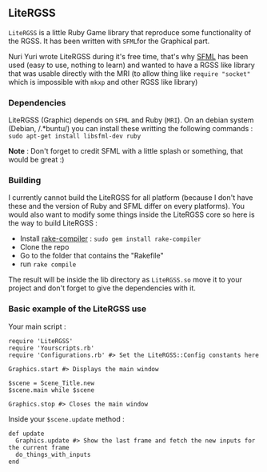 ## LiteRGSS

`LiteRGSS` is a little Ruby Game library that reproduce some functionality of the RGSS. It has been written with `SFML`for the Graphical part.

Nuri Yuri wrote LiteRGSS during it's free time, that's why [SFML](https://www.sfml-dev.org/index-fr.php"SFML") has been used (easy to use, nothing to learn) and wanted to have a RGSS like library that was usable directly with the MRI (to allow thing like `require "socket"` which is impossible with `mkxp` and other RGSS like library)

### Dependencies

LiteRGSS (Graphic) depends on `SFML` and Ruby (`MRI`). On an debian system (Debian, /.*buntu/) you can install these writting the following commands :
```sudo apt-get install libsfml-dev ruby```

**Note** : Don't forget to credit SFML with a little splash or something, that would be great :)

### Building

I currently cannot build the LiteRGSS for all platform (because I don't have these and the version of Ruby and SFML differ on every platforms). You would also want to modify some things inside the LiteRGSS core so here is the way to build LiteRGSS :

- Install [rake-compiler](https://github.com/rake-compiler/rake-compiler"rake-compiler") : `sudo gem install rake-compiler`
- Clone the repo
- Go to the folder that contains the "Rakefile"
- run `rake compile`

The result will be inside the lib directory as `LiteRGSS.so` move it to your project and don't forget to give the dependencies with it.

### Basic example of the LiteRGSS use

Your main script :

    require 'LiteRGSS'
    require 'Yourscripts.rb'
    require 'Configurations.rb' #> Set the LiteRGSS::Config constants here
    
    Graphics.start #> Displays the main window
    
    $scene = Scene_Title.new
    $scene.main while $scene
    
    Graphics.stop #> Closes the main window
   Inside your `$scene.update` method :

    def update
      Graphics.update #> Show the last frame and fetch the new inputs for the current frame
      do_things_with_inputs
    end
